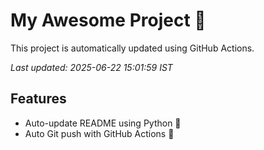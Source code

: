 # My Awesome Project 🚀

This project is automatically updated using GitHub Actions.

_Last updated: 2025-06-22 15:01:59 IST_

## Features
- Auto-update README using Python 🐍
- Auto Git push with GitHub Actions 🤖
